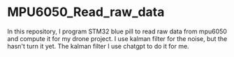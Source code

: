 # MPU6050_Read_raw_data
In this repository, I program STM32 blue pill to read raw data from mpu6050 and compute it for my drone project. I use kalman filter for the noise, but the hasn't turn it yet. The kalman filter I use chatgpt to do it for me.

